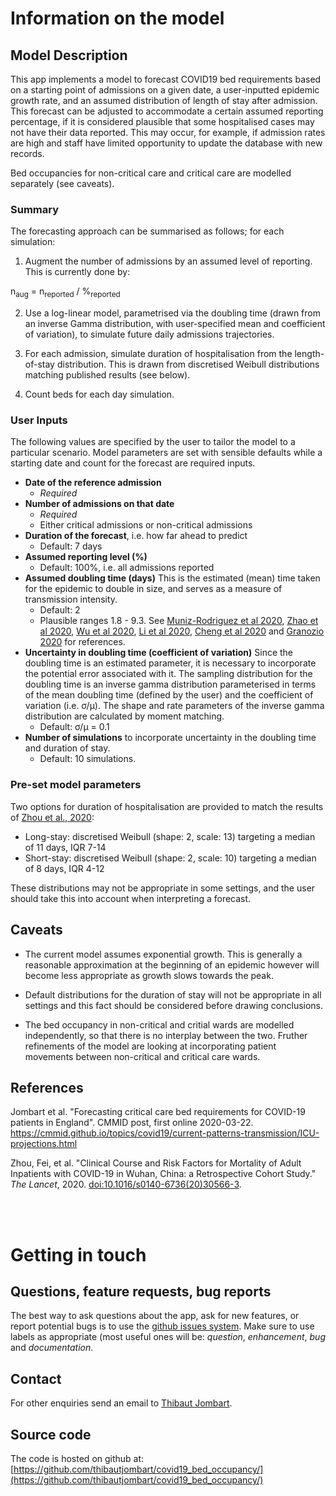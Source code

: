 
# Information on the model

## Model Description

This app implements a model to forecast COVID19 bed requirements based on a
starting point of admissions on a given date, a user-inputted epidemic growth
rate, and an assumed distribution of length of stay after admission. This
forecast can be adjusted to accommodate a certain assumed reporting percentage,
if it is considered plausible that some hospitalised cases may not have their
data reported. This may occur, for example, if admission rates are high and
staff have limited opportunity to update the database with new records.


Bed occupancies for non-critical care and critical care are modelled separately
(see caveats).


### Summary

The forecasting approach can be summarised as follows; for each simulation:

1. Augment the number of admissions by an assumed level of reporting. This is
   currently done by:
<div> n<sub>aug</sub> = n<sub>reported</sub> / %<sub>reported</sub> </div>
 
2. Use a log-linear model, parametrised via the doubling time (drawn from an
   inverse Gamma distribution, with user-specified mean and coefficient of
   variation), to simulate future daily admissions trajectories.

3. For each admission, simulate duration of hospitalisation from the
   length-of-stay distribution. This is drawn from discretised Weibull
   distributions matching published results (see below).

4. Count beds for each day simulation.


### User Inputs

The following values are specified by the user to tailor the model to a
particular scenario. Model parameters are set with sensible defaults while a
starting date and count for the forecast are required inputs.

* **Date of the reference admission**
  - *Required*
* **Number of admissions on that date**
  - *Required*
  - Either critical admissions or non-critical admissions
* **Duration of the forecast**, i.e. how far ahead to predict
  - Default: 7 days
* **Assumed reporting level (%)** 
  - Default: 100%, i.e. all admissions reported
* **Assumed doubling time (days)** This is the estimated (mean) time taken for the epidemic to double in size, and serves as a measure of transmission intensity.
  - Default: 2
  - Plausible ranges 1.8 - 9.3. See [Muniz-Rodriguez et al 2020](https://www.medrxiv.org/content/10.1101/2020.02.05.20020750v4.full.pdf), [Zhao et al 2020](https://www.medrxiv.org/content/medrxiv/early/2020/02/29/2020.02.26.20028449.full.pdf), [Wu et al 2020](https://www.nature.com/articles/s41591-020-0822-7), [Li et al 2020](https://www.nejm.org/doi/full/10.1056/NEJMoa2001316), [Cheng et al 2020](https://link.springer.com/content/pdf/10.1007/s15010-020-01401-y.pdf) and [Granozio 2020](https://arxiv.org/ftp/arxiv/papers/2003/2003.08661.pdf) for references. 
* **Uncertainty in doubling time (coefficient of variation)** Since the doubling time is an estimated parameter, it is necessary to incorporate the potential error associated with it. The sampling distribution for the doubling time is an inverse gamma distribution parameterised in terms of the mean doubling time (defined by the user) and the coefficient of variation (i.e. &sigma;/&mu;). The shape and rate parameters of the inverse gamma distribution are calculated by moment matching. 
  - Default: &sigma;/&mu; = 0.1
* **Number of simulations** to incorporate uncertainty in the doubling time and duration of stay.
  - Default: 10 simulations.



### Pre-set model parameters

Two options for duration of hospitalisation are provided to match the results of
<a
href="https://www.thelancet.com/journals/lancet/article/PIIS0140-6736(20)30566-3/fulltext">Zhou
et al., 2020</a>:


* Long-stay: discretised Weibull (shape: 2, scale: 13) targeting a median of 11
    days, IQR 7-14
* Short-stay: discretised Weibull (shape: 2, scale: 10) targeting a median of 8
    days, IQR 4-12

These distributions may not be appropriate in some settings, and the user should
take this into account when interpreting a forecast.



## Caveats

* The current model assumes exponential growth. This is generally a reasonable
  approximation at the beginning of an epidemic however will become less
  appropriate as growth slows towards the peak.

* Default distributions for the duration of stay will not be appropriate in all
  settings and this fact should be considered before drawing conclusions.

* The bed occupancy in non-critical and critial wards are modelled
  independently, so that there is no interplay between the two. Fruther
  refinements of the model are looking at incorporating patient movements
  between non-critical and critical care wards.


## References

Jombart et al. "Forecasting critical care bed requirements for COVID-19 patients in England". CMMID post, first online 2020-03-22. https://cmmid.github.io/topics/covid19/current-patterns-transmission/ICU-projections.html

Zhou, Fei, et al. "Clinical Course and Risk Factors for Mortality of Adult Inpatients with COVID-19 in Wuhan, China: a Retrospective Cohort Study." _The Lancet_, 2020. <a href="https://doi.org/10.1016/s0140-6736(20)30566-3">doi:10.1016/s0140-6736(20)30566-3</a>.


<br>
<br>

# Getting in touch

## Questions, feature requests, bug reports

The best way to ask questions about the app, ask for new features, or report
potential bugs is to use the [github issues
system](https://github.com/thibautjombart/covid19_bed_occupancy/issues). Make
sure to use labels as appropriate (most useful ones will be: *question*,
*enhancement*, *bug* and *documentation*.



## Contact

For other enquiries send an email to <a
href="mailto:thibautjombart@gmail.com?&subject=bed%20occupancy%20app%20inquiry"
rel="EMAIL">Thibaut Jombart</a>.



## Source code

The code is hosted on github at:
[https://github.com/thibautjombart/covid19_bed_occupancy/](https://github.com/thibautjombart/covid19_bed_occupancy/)



<br>
<br>
